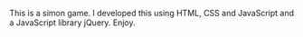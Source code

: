 This is a simon game. I developed this using HTML, CSS and JavaScript and a JavaScript library jQuery. Enjoy.
